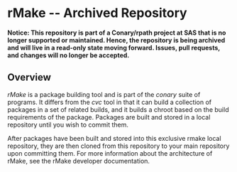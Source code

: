 # rMake -- Archived Repository
**Notice: This repository is part of a Conary/rpath project at SAS that is no longer supported or maintained. Hence, the repository is being archived and will live in a read-only state moving forward. Issues, pull requests, and changes will no longer be accepted.**

Overview
--------

*rMake* is a package building tool and is part of the *conary* suite
of programs. It differs from the *cvc* tool in that it can build a
collection of packages in a set of related builds, and it builds a chroot
based on the build requirements of the package.  Packages are built and
stored in a local repository until you wish to commit them.

After packages have been built and stored into this exclusive rmake local
repository, they are then cloned from this repository to your main repository
upon committing them. For more information about the architecture of rMake,
see the rMake developer documentation.
